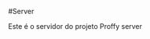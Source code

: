 #Server

<p> Este é o servidor do projeto Proffy server <a href="https://github.com/DAlSantana/Proffy"> <a/> </p>

